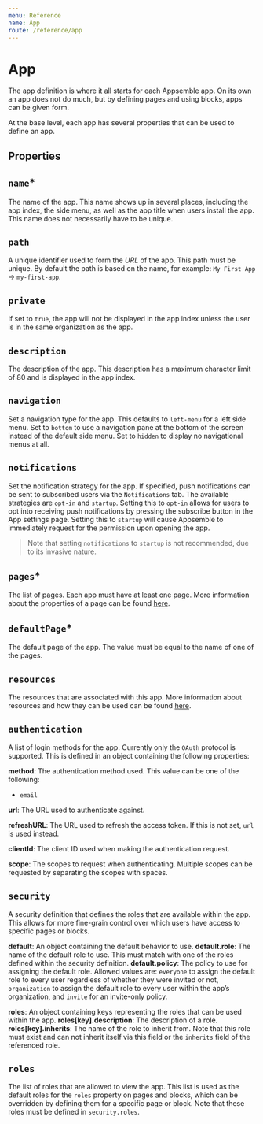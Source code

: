 ```yaml
---
menu: Reference
name: App
route: /reference/app
---
```


# App

The app definition is where it all starts for each Appsemble app. On its own an app does not do
much, but by defining pages and using blocks, apps can be given form.

At the base level, each app has several properties that can be used to define an app.

## Properties

## `name`\*

The name of the app. This name shows up in several places, including the app index, the side menu,
as well as the app title when users install the app. This name does not necessarily have to be
unique.

## `path`

A unique identifier used to form the _URL_ of the app. This path must be unique. By default the path
is based on the name, for example: `My First App` → `my-first-app`.

## `private`

If set to `true`, the app will not be displayed in the app index unless the user is in the same
organization as the app.

## `description`

The description of the app. This description has a maximum character limit of 80 and is displayed in
the app index.

## `navigation`

Set a navigation type for the app. This defaults to `left-menu` for a left side menu. Set to
`bottom` to use a navigation pane at the bottom of the screen instead of the default side menu. Set
to `hidden` to display no navigational menus at all.

## `notifications`

Set the notification strategy for the app. If specified, push notifications can be sent to
subscribed users via the `Notifications` tab. The available strategies are `opt-in` and `startup`.
Setting this to `opt-in` allows for users to opt into receiving push notifications by pressing the
subscribe button in the App settings page. Setting this to `startup` will cause Appsemble to
immediately request for the permission upon opening the app.

> Note that setting `notifications` to `startup` is not recommended, due to its invasive nature.

## `pages`\*

The list of pages. Each app must have at least one page. More information about the properties of a
page can be found [here](page).

## `defaultPage`\*

The default page of the app. The value must be equal to the name of one of the pages.

## `resources`

The resources that are associated with this app. More information about resources and how they can
be used can be found [here](../development/appsemble-resources).

## `authentication`

A list of login methods for the app. Currently only the `OAuth` protocol is supported. This is
defined in an object containing the following properties:

**method**: The authentication method used. This value can be one of the following:

- `email`

**url**: The URL used to authenticate against.

**refreshURL**: The URL used to refresh the access token. If this is not set, `url` is used instead.

**clientId**: The client ID used when making the authentication request.

**scope**: The scopes to request when authenticating. Multiple scopes can be requested by separating
the scopes with spaces.

## `security`

A security definition that defines the roles that are available within the app. This allows for more
fine-grain control over which users have access to specific pages or blocks.

**default**: An object containing the default behavior to use. **default.role**: The name of the
default role to use. This must match with one of the roles defined within the security definition.
**default.policy**: The policy to use for assigning the default role. Allowed values are: `everyone`
to assign the default role to every user regardless of whether they were invited or not,
`organization` to assign the default role to every user within the app’s organization, and `invite`
for an invite-only policy.

**roles**: An object containing keys representing the roles that can be used within the app.
**roles[key].description**: The description of a role. **roles[key].inherits**: The name of the role
to inherit from. Note that this role must exist and can not inherit itself via this field or the
`inherits` field of the referenced role.

## `roles`

The list of roles that are allowed to view the app. This list is used as the default roles for the
`roles` property on pages and blocks, which can be overridden by defining them for a specific page
or block. Note that these roles must be defined in `security.roles`.
